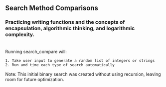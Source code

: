 ## Search Method Comparisons
### Practicing writing functions and the concepts of encapsulation,  algorithmic thinking, and logarithmic complexity.</br></br>

Running search_compare will:

    1. Take user input to generate a random list of integers or strings 
    2. Run and time each type of search automatically

Note: This initial binary search was created without using recursion, leaving room for future optimization.
